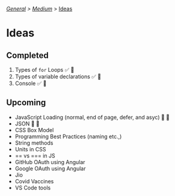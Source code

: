 _[General](../README.md) > [Medium](./main.md)_ > [Ideas](./Ideas.md)

# **Ideas**

## **Completed**

1. Types of `for` Loops ✅ 📑
2. Types of variable declarations ✅ 📑
3. Console ✅ 📑

## **Upcoming**

- JavaScript Loading (normal, end of page, defer, and asyc) 🏃 📑
- JSON 🏃 📑
- CSS Box Model
- Programming Best Practices (naming etc.,)
- String methods
- Units in CSS
- == vs === in JS
- GitHub OAuth using Angular
- Google OAuth using Angular
- Jio
- Covid Vaccines
- VS Code tools
